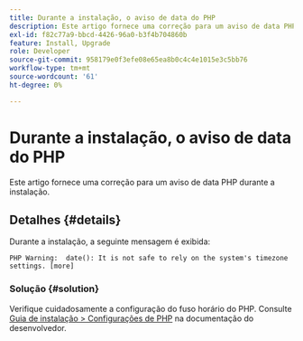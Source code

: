 ```yaml
---
title: Durante a instalação, o aviso de data do PHP
description: Este artigo fornece uma correção para um aviso de data PHP durante a instalação.
exl-id: f82c77a9-bbcd-4426-96a0-b3f4b704860b
feature: Install, Upgrade
role: Developer
source-git-commit: 958179e0f3efe08e65ea8b0c4c4e1015e3c5bb76
workflow-type: tm+mt
source-wordcount: '61'
ht-degree: 0%

---
```


# Durante a instalação, o aviso de data do PHP

Este artigo fornece uma correção para um aviso de data PHP durante a instalação.

## Detalhes {#details}

Durante a instalação, a seguinte mensagem é exibida:

```text
PHP Warning:  date(): It is not safe to rely on the system's timezone settings. [more]
```

### Solução {#solution}

Verifique cuidadosamente a configuração do fuso horário do PHP. Consulte [Guia de instalação > Configurações de PHP](https://devdocs.magento.com/guides/v2.3/install-gde/prereq/php-settings.html) na documentação do desenvolvedor.
